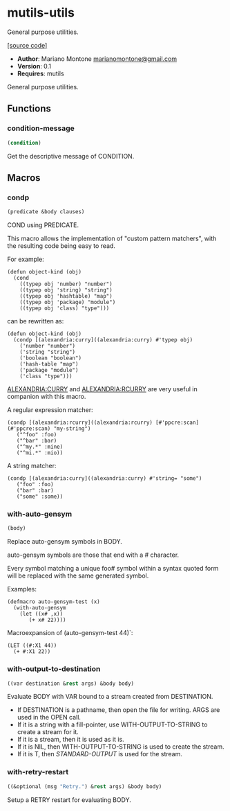# mutils-utils

General purpose utilities.

[[source code]](../mutils-utils.lisp)

- **Author**: Mariano Montone <marianomontone@gmail.com>
- **Version**: 0.1
- **Requires**: mutils


 General purpose utilities.



## Functions
### condition-message

```lisp
(condition)
```

Get the descriptive message of CONDITION.




## Macros
### condp

```lisp
(predicate &body clauses)
```

COND using PREDICATE.



This macro allows the implementation of "custom pattern matchers",
with the resulting code being easy to read.

For example:

    (defun object-kind (obj)
      (cond
        ((typep obj 'number) "number")
        ((typep obj 'string) "string")
        ((typep obj 'hashtable) "map")
        ((typep obj 'package) "module")
        ((typep obj 'class) "type")))

can be rewritten as:

    (defun object-kind (obj)
      (condp [(alexandria:curry]((alexandria:curry) #'typep obj)
        ('number "number")
        ('string "string")
        ('boolean "boolean")
        ('hash-table "map")
        ('package "module")
        ('class "type")))

[ALEXANDRIA:CURRY](ALEXANDRIA:CURRY) and [ALEXANDRIA:RCURRY](ALEXANDRIA:RCURRY) are very useful in companion with this macro.

A regular expression matcher:

    (condp [(alexandria:rcurry]((alexandria:rcurry) [#'ppcre:scan](#'ppcre:scan) "my-string")
       ("^foo" :foo)
       ("^bar" :bar)
       ("^my.*" :mine)
       ("^mi.*" :mio))

A string matcher:

    (condp [(alexandria:curry]((alexandria:curry) #'string= "some")
       ("foo" :foo)
       ("bar" :bar)
       ("some" :some))

### with-auto-gensym

```lisp
(body)
```

Replace auto-gensym symbols in BODY.



auto-gensym symbols are those that end with a # character.

Every symbol matching a unique foo# symbol within a syntax quoted form will be replaced with the same generated symbol.

Examples:

    (defmacro auto-gensym-test (x)
      (with-auto-gensym
        (let ((x# ,x))
           (+ x# 22))))

Macroexpansion of (auto-gensym-test 44)`:

    (LET ((#:X1 44))
      (+ #:X1 22))

### with-output-to-destination

```lisp
((var destination &rest args) &body body)
```

Evaluate BODY with VAR bound to a stream created from DESTINATION.



- If DESTINATION is a pathname, then open the file for writing. ARGS are used in the OPEN call.
- If it is a string with a fill-pointer, use WITH-OUTPUT-TO-STRING to create a stream for it.
- If it is a stream, then it is used as it is.
- If it is NIL, then WITH-OUTPUT-TO-STRING is used to create the stream.
- If it is T, then *STANDARD-OUTPUT* is used for the stream.

### with-retry-restart

```lisp
((&optional (msg "Retry.") &rest args) &body body)
```

Setup a RETRY restart for evaluating BODY.





